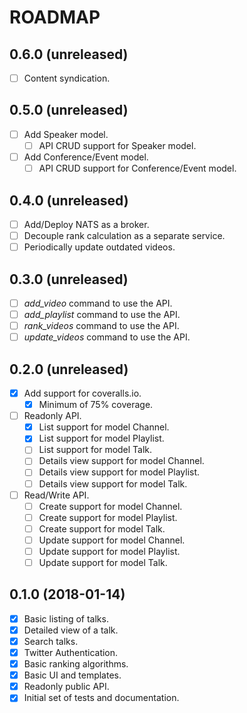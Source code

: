 ROADMAP
=======

0.6.0 (unreleased)
------------------
- [ ] Content syndication.

0.5.0 (unreleased)
------------------
- [ ] Add Speaker model.
    - [ ] API CRUD support for Speaker model.
- [ ] Add Conference/Event model.
    - [ ] API CRUD support for Conference/Event model.

0.4.0 (unreleased)
------------------
- [ ] Add/Deploy NATS as a broker.
- [ ] Decouple rank calculation as a separate service.
- [ ] Periodically update outdated videos.

0.3.0 (unreleased)
------------------
- [ ] *add_video* command to use the API.
- [ ] *add_playlist* command to use the API.
- [ ] *rank_videos* command to use the API.
- [ ] *update_videos* command to use the API.

0.2.0 (unreleased)
------------------
- [x] Add support for coveralls.io.
    - [x] Minimum of 75% coverage.
- [ ] Readonly API.
    - [x] List support for model Channel.
    - [x] List support for model Playlist.
    - [ ] List support for model Talk.
    - [ ] Details view support for model Channel.
    - [ ] Details view support for model Playlist.
    - [ ] Details view support for model Talk. 
- [ ] Read/Write API.
    - [ ] Create support for model Channel.
    - [ ] Create support for model Playlist.
    - [ ] Create support for model Talk.
    - [ ] Update support for model Channel.
    - [ ] Update support for model Playlist.
    - [ ] Update support for model Talk.

0.1.0 (2018-01-14)
------------------
- [x] Basic listing of talks.
- [x] Detailed view of a talk.
- [x] Search talks.
- [x] Twitter Authentication.
- [x] Basic ranking algorithms.
- [x] Basic UI and templates.
- [x] Readonly public API.
- [x] Initial set of tests and documentation.
